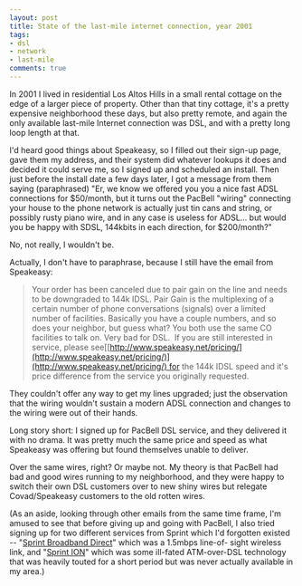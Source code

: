 ```yaml
---
layout: post
title: State of the last-mile internet connection, year 2001
tags:
- dsl
- network
- last-mile
comments: true
---
```

In 2001 I lived in residential Los Altos Hills in a small rental cottage on
the edge of a larger piece of property. Other than that tiny cottage, it's a
pretty expensive neighborhood these days, but also pretty remote, and again
the only available last-mile Internet connection was DSL, and with a pretty
long loop length at that.

I'd heard good things about Speakeasy, so I filled out their sign-up page,
gave them my address, and their system did whatever lookups it does and
decided it could serve me, so I signed up and scheduled an install. Then just
before the install date a few days later, I got a message from them saying
(paraphrased) "Er, we know we offered you you a nice fast ADSL connections for
$50/month, but it turns out the PacBell "wiring" connecting your house to the
phone network is actually just tin cans and string, or possibly rusty piano
wire, and in any case is useless for ADSL… but would you be happy with SDSL,
144kbits in each direction, for $200/month?"

No, not really, I wouldn't be.

Actually, I don't have to paraphrase, because I still have the email from
Speakeasy:

> Your order has been canceled due to pair gain on the line and needs to be
downgraded to 144k IDSL. Pair Gain is the multiplexing of a certain number of
phone conversations (signals) over a limited number of facilities. Basically
you have a couple numbers, and so does your neighbor, but guess what? You both
use the same CO facilities to talk on. Very bad for DSL.  If you are still
interested in service, please see[[http://www.speakeasy.net/pricing/](http://www.speakeasy.net/pricing/)](http://www.speakeasy.net/pricing/) for the 144k
IDSL speed and it's price difference from the service you originally
requested.

They couldn't offer any way to get my lines upgraded; just the observation
that the wiring wouldn't sustain a modern ADSL connection and changes to the
wiring were out of their hands.

Long story short: I signed up for PacBell DSL service, and they delivered it
with no drama. It was pretty much the same price and speed as what Speakeasy
was offering but found themselves unable to deliver.

Over the same wires, right? Or maybe not. My theory is that PacBell had bad
and good wires running to my neighborhood, and they were happy to switch their
own DSL customers over to new shiny wires but relegate Covad/Speakeasy
customers to the old rotten wires.

(As an aside, looking through other emails from the same time frame, I'm
amused to see that before giving up and going with PacBell, I also tried
signing up for two different services from Sprint which I'd forgotten existed
-- "[Sprint Broadband Direct](http://www.dslreports.com/shownews/Sprint-Broadband-Direct-Goes-Offline-July-31-94556)" which was a 1.5mbps line-of-
sight wireless link, and "[Sprint ION](http://www.networkworld.com/archive/2001/126613_10-22-2001.html)" which
was some ill-fated ATM-over-DSL technology that was heavily touted for a short
period but was never actually available in my area.)
